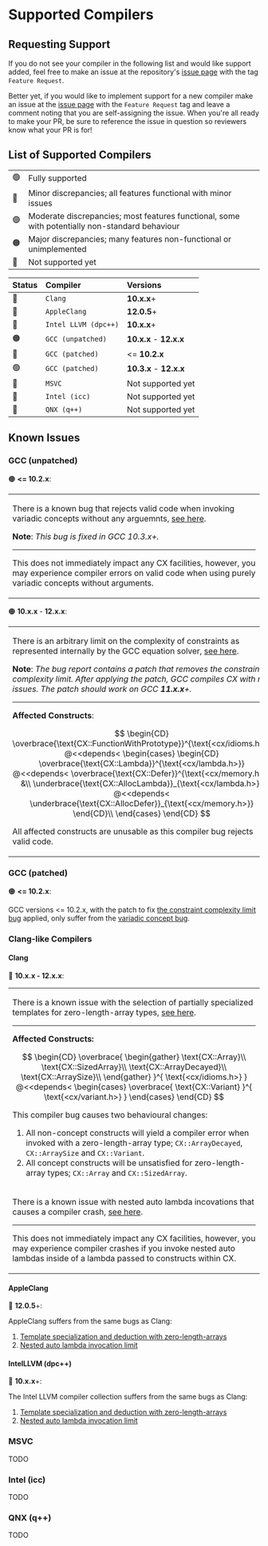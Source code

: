 # Supported Compilers
## Requesting Support
If you do not see your compiler in the following list and would like support
added, feel free to make an issue at the repository's
[issue page](https://github.com/Matthewacon/CX/issues) with the tag
`Feature Request`.

Better yet, if you would like to implement support for a new compiler
make an issue at the [issue page](https://github.com/Matthewacon/CX/issues)
with the `Feature Request` tag and leave a comment noting that you
are self-assigning the issue. When you're all ready to make your PR, be
sure to reference the issue in question so reviewers know what your PR
is for!

## List of Supported Compilers
| | |
| :- | :- |
| 🟢 | Fully supported |
| 🔵 | Minor discrepancies; all features functional with minor issues |
| 🟣 | Moderate discrepancies; most features functional, some with potentially non-standard behaviour |
| 🟠 | Major discrepancies; many features non-functional or unimplemented |
| 🔴 | Not supported yet |

| Status | Compiler | Versions |
| :- | :- | :- |
| 🔵 | `Clang` | **10.x.x**+ |
| 🔵 | `AppleClang` | **12.0.5**+ |
| 🔵 | `Intel LLVM (dpc++)` | **10.x.x**+ |
| 🟠 | `GCC (unpatched)` | **10.x.x** - **12.x.x** |
| 🔵 | `GCC (patched)` | <= **10.2.x** |
| 🟢 | `GCC (patched)` | **10.3.x** - **12.x.x** |
| 🔴 | `MSVC` | Not supported yet |
| 🔴 | `Intel (icc)` | Not supported yet |
| 🔴 | `QNX (q++)` | Not supported yet |

## Known Issues
### GCC (unpatched)
🟠 **<= 10.2.x**:
<table id="numbered-description-table">
 <tr><td>

  There is a known bug that rejects valid code when invoking
  variadic concepts without any arguemnts,
  [see here](https://gcc.gnu.org/bugzilla/show_bug.cgi?id=98717).

  **Note**: *This bug is fixed in GCC *10.3.x*+.*

  ---
  This does not immediately impact any CX facilities, however, you may
  experience compiler errors on valid code when using purely
  variadic concepts without arguments.

 </td></tr>
</table>

🟠 **10.x.x** - **12.x.x**:
<table id="numbered-description-table">
 <tr><td>

  There is an arbitrary limit on the complexity of constraints as
  represented internally by the GCC equation solver,
  [see here](https://gcc.gnu.org/bugzilla/show_bug.cgi?id=100828).

  **Note**: *The bug report contains a patch that removes the
  constraint complexity limit. After applying the patch, GCC
  compiles CX with no issues. The patch should work on GCC
  **11.x.x**+.*

  ---
  **Affected Constructs**:

  $$
   \begin{CD}
    \overbrace{\text{CX::FunctionWithPrototype}}^{\text{<cx/idioms.h>}} @<<depends<
    \begin{cases}
     \begin{CD}
      \overbrace{\text{CX::Lambda}}^{\text{<cx/lambda.h>}}
       @<<depends<
      \overbrace{\text{CX::Defer}}^{\text{<cx/memory.h>}}
      &\\
      \underbrace{\text{CX::AllocLambda}}_{\text{<cx/lambda.h>}}
       @<<depends<
      \underbrace{\text{CX::AllocDefer}}_{\text{<cx/memory.h>}}
     \end{CD}\\
    \end{cases}
   \end{CD}
  $$

  All affected constructs are unusable as this compiler bug rejects
  valid code.

  </td></tr>
</table>

### GCC (patched)
🟠 **<= 10.2.x**:

GCC versions <= 10.2.x, with the patch to fix [the constraint complexity limit bug](#description-13-2) applied, only suffer from the [variadic concept bug](#description-13-1).

### Clang-like Compilers
#### Clang
🔵 **10.x.x - 12.x.x**:
<table id="numbered-description-table">
 <tr><td>

  There is a known issue with the selection of partially specialized
  templates for zero-length-array types,
  [see here](https://bugs.llvm.org/show_bug.cgi?id=49808).

  ---
  **Affected Constructs:**

  $$
   \begin{CD}
    \overbrace{
     \begin{gather}
      \text{CX::Array}\\
      \text{CX::SizedArray}\\
      \text{CX::ArrayDecayed}\\
      \text{CX::ArraySize}\\
     \end{gather}
    }^{
     \text{<cx/idioms.h>}
    }
    @<<depends<
    \begin{cases}
     \overbrace{
      \text{CX::Variant}
     }^{
      \text{<cx/variant.h>}
     }
    \end{cases}
   \end{CD}
  $$

  This compiler bug causes two behavioural changes:
  1. All non-concept constructs will yield a compiler error when invoked
  with a zero-length-array type; `CX::ArrayDecayed`, `CX::ArraySize` and
  `CX::Variant`.
  2. All concept constructs will be unsatisfied for zero-length-array
  types; `CX::Array` and `CX::SizedArray`.
 </td></tr>
 <tr><td>

  There is a known issue with nested auto lambda incovations that causes
  a compiler crash, [see here](https://bugs.llvm.org/show_bug.cgi?id=49743).

  ---
  This does not immediately impact any CX facilities, however, you may
  experience compiler crashes if you invoke nested auto lambdas inside
  of a lambda passed to constructs within CX.

 </td></tr>
</table>

#### AppleClang
🔵 **12.0.5**+:

AppleClang suffers from the same bugs as Clang:
 1. [Template specialization and deduction with zero-length-arrays](#description-17-1)
 2. [Nested auto lambda invocation limit](#description-17-2)

#### IntelLLVM (dpc++)
🔵 **10.x.x**+:

The Intel LLVM compiler collection suffers from the same bugs as Clang:
 1. [Template specialization and deduction with zero-length-arrays](#description-17-1)
 2. [Nested auto lambda invocation limit](#description-17-2)

### MSVC
TODO

### Intel (icc)
TODO

### QNX (q++)
TODO
